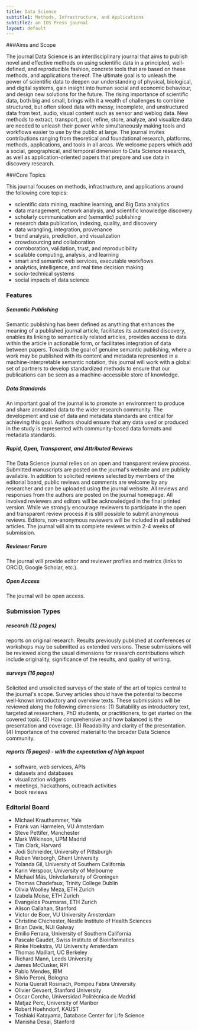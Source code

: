 ```yaml
---
title: Data Science
subtitle1: Methods, Infrastructure, and Applications
subtitle2: an IOS Press journal
layout: default
---
```


###Aims and Scope

The journal Data Science is an interdisciplinary journal that aims to publish novel and effective methods on using scientific data in a principled, well-defined, and reproducible fashion, concrete tools that are based on these methods, and applications thereof. The ultimate goal is to unleash the power of scientific data to deepen our understanding of physical, biological, and digital systems, gain insight into human social and economic behaviour, and design new solutions for the future. The rising importance of scientific data, both big and small, brings with it a wealth of challenges to combine structured, but often siloed data with messy, incomplete, and unstructured data from text, audio, visual content such as sensor and weblog data. New methods to extract, transport, pool, refine, store, analyze, and visualize data are needed to unleash their power while simultaneously making tools and workflows easier to use by the public at large. The journal invites contributions ranging from theoretical and foundational research, platforms, methods, applications, and tools in all areas. We welcome papers which add a social, geographical, and temporal dimension to Data Science research, as well as application-oriented papers that prepare and use data in discovery research.


###Core Topics

This journal focuses on methods, infrastructure, and applications around the following core topics:

- scientific data mining, machine learning, and Big Data analytics
- data management, network analysis, and scientific knowledge discovery
- scholarly communication and (semantic) publishing
- research data publication, indexing, quality, and discovery
- data wrangling, integration, provenance
- trend analysis, prediction, and visualization
- crowdsourcing and collaboration
- corroboration, validation, trust, and reproducibility
- scalable computing, analysis, and learning
- smart and semantic web services, executable workflows
- analytics, intelligence, and real time decision making
- socio-technical systems
- social impacts of data science


### Features

##### Semantic Publishing
Semantic publishing has been defined as anything that enhances the meaning of a published journal article, facilitates its automated discovery, enables its linking to semantically related articles, provides access to data within the article in actionable form, or facilitates integration of data between papers. Towards the goal of genuine semantic publishing, where a work may be published with its content and metadata represented in a machine-interpretable semantic notation, this journal will work with a global set of partners to develop standardized methods to ensure that our publications can be seen as a machine-accessible store of knowledge.

##### Data Standards
An important goal of the journal is to promote an environment to produce and share annotated data to the wider research community. The development and use of data and metadata standards are critical for achieving this goal. Authors should ensure that any data used or produced in the study is represented with community-based data formats and metadata standards. 

##### Rapid, Open, Transparent, and Attributed Reviews
The Data Science journal relies on an open and transparent review process. Submitted manuscripts are posted on the journal's website and are publicly available. In addition to solicited reviews selected by members of the editorial board, public reviews and comments are welcome by any researcher and can be uploaded using the journal website. All reviews and responses from the authors are posted on the journal homepage. All involved reviewers and editors will be acknowledged in the final printed version. While we strongly encourage reviewers to participate in the open and transparent review process it is still possible to submit anonymous reviews. Editors, non-anonymous reviewers will be included in all published articles. The journal will aim to complete reviews within 2-4 weeks of submission.

##### Reviewer Forum
The journal will provide editor and reviewer profiles and metrics (links to ORCID, Google Scholar, etc.).

##### Open Access
The journal will be open access.


### Submission Types 

##### research (12 pages)
reports on original research. Results previously published at conferences or workshops may be submitted as extended versions. These submissions will be reviewed along the usual dimensions for research contributions which include originality, significance of the results, and quality of writing.

##### surveys (16 pages)
Solicited and unsolicited surveys of the state of the art of topics central to the journal's scope. Survey articles should have the potential to become well-known introductory and overview texts. These submissions will be reviewed along the following dimensions: (1) Suitability as introductory text, targeted at researchers, PhD students, or practitioners, to get started on the covered topic. (2) How comprehensive and how balanced is the presentation and coverage. (3) Readability and clarity of the presentation. (4) Importance of the covered material to the broader Data Science community.

##### reports (5 pages) - with the expectation of high impact
- software, web services, APIs
- datasets and databases
- visualization widgets
- meetings, hackathons, outreach activities
- book reviews


### Editorial Board

- Michael Krauthammer, Yale
- Frank van Harmelen, VU Amsterdam
- Steve Pettifer, Manchester
- Mark Wilkinson, UPM Madrid
- Tim Clark, Harvard
- Jodi Schneider, University of Pittsburgh
- Ruben Verborgh, Ghent University
- Yolanda Gil, University of Southern California
- Karin Verspoor, University of Melbourne
- Michael Mäs, Univclarkersity of Groningen
- Thomas Chadefaux, Trinity College Dublin
- Olivia Woolley Meza, ETH Zurich
- Izabela Moise, ETH Zurich
- Evangelos Pournaras, ETH Zurich
- Alison Callahan, Stanford
- Victor de Boer, VU University Amsterdam
- Christine Chichester, Nestle Institute of Health Sciences
- Brian Davis, NUI Galway
- Emilio Ferrara, University of Southern California
- Pascale Gaudet, Swiss Institute of Bioinformatics
- Rinke Hoekstra, VU University Amsterdam
- Thomas Maillart, UC Berkeley
- Richard Mann, Leeds University
- James McCusker, RPI
- Pablo Mendes, IBM
- Silvio Peroni, Bologna
- Núria Queralt Rosinach, Pompeu Fabra University
- Olivier Gevaert, Stanford University
- Oscar Corcho, Universidad Politécnica de Madrid
- Matjaz Perc, University of Maribor
- Robert Hoehndorf, KAUST
- Toshiaki Katayama, Database Center for Life Science
- Manisha Desai, Stanford

